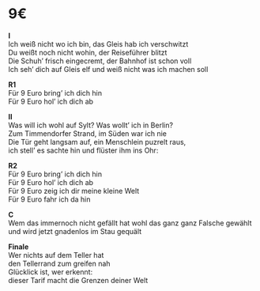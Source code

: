 # 9€

**I**  
Ich weiß nicht wo ich bin, das Gleis hab ich verschwitzt  
Du weißt noch nicht wohin, der Reiseführer blitzt  
Die Schuh’ frisch eingecremt, der Bahnhof ist schon voll  
Ich seh’ dich auf Gleis elf und weiß nicht was ich machen soll  

**R1**  
Für 9 Euro bring’ ich dich hin  
Für 9 Euro hol’ ich dich ab  

**II**  
Was will ich wohl auf Sylt? Was wollt’ ich in Berlin?  
Zum Timmendorfer Strand, im Süden war ich nie  
Die Tür geht langsam auf, ein Menschlein puzrelt raus,  
ich stell’ es sachte hin und flüster ihm ins Ohr:  

**R2**  
Für 9 Euro bring’ ich dich hin  
Für 9 Euro hol’ ich dich ab  
Für 9 Euro zeig ich dir meine kleine Welt  
Für 9 Euro fahr ich da hin  

**C**  
Wem das immernoch nicht gefällt
hat wohl das ganz ganz Falsche gewählt
und wird jetzt gnadenlos im Stau gequält

**Finale**  
Wer nichts auf dem Teller hat  
den Tellerrand zum greifen nah  
Glücklick ist, wer erkennt:  
dieser Tarif macht die Grenzen deiner Welt  
